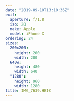```yaml
---
date: "2019-09-10T13:10:36Z"
exif:
  aperture: f/1.8
  iso: 20
  make: Apple
  model: iPhone X
ordering: 24
sizes:
  200x200:
    height: 200
    width: 200
  640w:
    height: 480
    width: 640
  "1280":
    height: 960
    width: 1280
title: IMG_7639.HEIC
---
```

